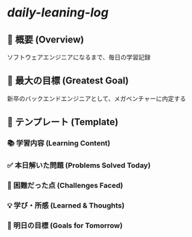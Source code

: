 # ***daily-leaning-log***

## 📕 概要 (Overview)

ソフトウェアエンジニアになるまで、毎日の学習記録

## 🚀 最大の目標 (Greatest Goal)

新卒のバックエンドエンジニアとして、メガベンチャーに内定する

## 📝 テンプレート (Template)

### 📚 学習内容 (Learning Content)

### ✅ 本日解いた問題 (Problems Solved Today)

### 🤔 困難だった点 (Challenges Faced)

### 💡 学び・所感 (Learned & Thoughts)

### 🎯 明日の目標 (Goals for Tomorrow)